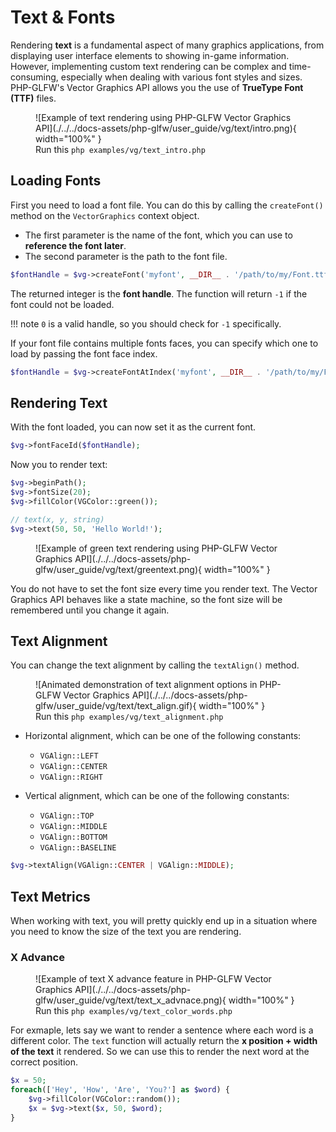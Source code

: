 # Text & Fonts

Rendering **text** is a fundamental aspect of many graphics applications, from displaying user interface elements to showing in-game information. However, implementing custom text rendering can be complex and time-consuming, especially when dealing with various font styles and sizes. PHP-GLFW's Vector Graphics API allows you the use of **TrueType Font (TTF)** files.

<figure markdown>
![Example of text rendering using PHP-GLFW Vector Graphics API](./../../docs-assets/php-glfw/user_guide/vg/text/intro.png){ width="100%" }
  <figcaption>Run this <code>php examples/vg/text_intro.php</code></figcaption>
</figure>

## Loading Fonts

First you need to load a font file. You can do this by calling the `createFont()` method on the `VectorGraphics` context object. 

 * The first parameter is the name of the font, which you can use to **reference the font later**. 
 * The second parameter is the path to the font file.

```php
$fontHandle = $vg->createFont('myfont', __DIR__ . '/path/to/my/Font.ttf');
```

The returned integer is the **font handle**. The function will return `-1` if the font could not be loaded.

!!! note
    `0` is a valid handle, so you should check for `-1` specifically.

If your font file contains multiple fonts faces, you can specify which one to load by passing the font face index.

```php
$fontHandle = $vg->createFontAtIndex('myfont', __DIR__ . '/path/to/my/Font.ttf', 0);
```

## Rendering Text

With the font loaded, you can now set it as the current font.

```php
$vg->fontFaceId($fontHandle);
```

Now you to render text:

```php
$vg->beginPath();
$vg->fontSize(20);
$vg->fillColor(VGColor::green());

// text(x, y, string)
$vg->text(50, 50, 'Hello World!');
```

<figure markdown>
![Example of green text rendering using PHP-GLFW Vector Graphics API](./../../docs-assets/php-glfw/user_guide/vg/text/greentext.png){ width="100%" }
</figure>

You do not have to set the font size every time you render text. The Vector Graphics API behaves like a state machine, so the font size will be remembered until you change it again.

## Text Alignment

You can change the text alignment by calling the `textAlign()` method. 

<figure markdown>
![Animated demonstration of text alignment options in PHP-GLFW Vector Graphics API](./../../docs-assets/php-glfw/user_guide/vg/text/text_align.gif){ width="100%" }
  <figcaption>Run this <code>php examples/vg/text_alignment.php</code></figcaption>
</figure>

* Horizontal alignment, which can be one of the following constants:
    * `VGAlign::LEFT`
    * `VGAlign::CENTER`
    * `VGAlign::RIGHT`

* Vertical alignment, which can be one of the following constants:
    * `VGAlign::TOP`
    * `VGAlign::MIDDLE`
    * `VGAlign::BOTTOM`
    * `VGAlign::BASELINE`
    

```php
$vg->textAlign(VGAlign::CENTER | VGAlign::MIDDLE);
```

## Text Metrics

When working with text, you will pretty quickly end up in a situation where you need to know the size of the text you are rendering.

### X Advance

<figure markdown>
![Example of text X advance feature in PHP-GLFW Vector Graphics API](./../../docs-assets/php-glfw/user_guide/vg/text/text_x_advnace.png){ width="100%" }
  <figcaption>Run this <code>php examples/vg/text_color_words.php</code></figcaption>
</figure>

For exmaple, lets say we want to render a sentence where each word is a different color. The `text` function will actually return the **x position + width of the text** it rendered. So we can use this to render the next word at the correct position.

```php
$x = 50;
foreach(['Hey', 'How', 'Are', 'You?'] as $word) {
    $vg->fillColor(VGColor::random());
    $x = $vg->text($x, 50, $word); 
}
```